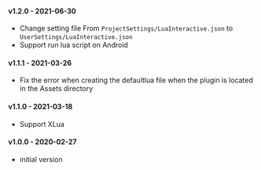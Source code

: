 
#### v1.2.0 - 2021-06-30
- Change setting file From `ProjectSettings/LuaInteractive.json` to `UserSettings/LuaInteractive.json`
- Support run lua script on Android

#### v1.1.1 - 2021-03-26
- Fix the error when creating the defaultlua file when the plugin is located in the Assets directory

#### v1.1.0 - 2021-03-18
- Support XLua

#### v1.0.0 - 2020-02-27
- initial version